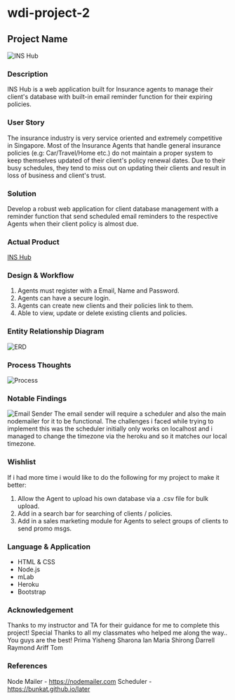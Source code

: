 # wdi-project-2

## Project Name
![INS Hub](http://i.imgur.com/9tbKxJa.png)

### Description
INS Hub is a web application built for Insurance agents to manage their client's database with built-in email reminder function for their expiring policies.

### User Story
The insurance industry is very service oriented and extremely competitive in Singapore. 
Most of the Insurance Agents that handle general insurance policies (e.g: Car/Travel/Home etc.) 
do not maintain a proper system to keep themselves updated of their client's policy renewal dates.
Due to their busy schedules, they tend to miss out on updating their clients and result in loss of business and client's trust.

### Solution
Develop a robust web application for client database management with a reminder function that send scheduled email reminders to
the respective Agents when their client policy is almost due.

### Actual Product
[INS Hub](https://pure-sierra-62030.herokuapp.com)

### Design & Workflow
1) Agents must register with a Email, Name and Password.
2) Agents can have a secure login.
3) Agents can create new clients and their policies link to them. 
4) Able to view, update or delete existing clients and policies.

### Entity Relationship Diagram
![ERD](http://i.imgur.com/wKksrcw.jpg)

### Process Thoughts
![Process](http://i.imgur.com/ZZD3bc3.jpg)

### Notable Findings
![Email Sender](http://i.imgur.com/YwiX4rI.png)
The email sender will require a scheduler and also the main nodemailer for it to be functional.
The challenges i faced while trying to implement this was the scheduler initially only works on localhost and i managed to change the timezone via the heroku and so it matches our local timezone.

### Wishlist
If i had more time i would like to do the following for my project to make it better:
1) Allow the Agent to upload his own database via a .csv file for bulk upload.
2) Add in a search bar for searching of clients / policies.
3) Add in a sales marketing module for Agents to select groups of clients to send promo msgs.


### Language & Application
- HTML & CSS
- Node.js
- mLab
- Heroku
- Bootstrap

### Acknowledgement
Thanks to my instructor and TA for their guidance for me to complete this project!
Special Thanks to all my classmates who helped me along the way.. You guys are the best!
Prima
Yisheng
Sharona
Ian
Maria
Shirong
Darrell
Raymond
Ariff
Tom

### References
Node Mailer - https://nodemailer.com
Scheduler - https://bunkat.github.io/later

